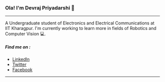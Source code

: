 ### Ola! I'm Devraj Priyadarshi :wave:

---

A Undergraduate student of Electronics and Electrical Communications at IIT Kharagpur. I'm currently working to learn more in fields of Robotics and Computer Vision 💻.
<!---
##### Technologies & Tools :
![](https://img.shields.io/badge/OS-Ubuntu--18.04-258f76?style=flat&logo=ubuntu&logoColor=white)
![](https://img.shields.io/badge/ROS-Melodic-258f76?style=flat&logo=ROS&logoColor=white)
![](https://img.shields.io/badge/Editor-Visual_Studio_Code-258f76?style=flat&logo=visualstudiocode&logoColor=white)
![](https://img.shields.io/badge/Code-Python-258f76?style=flat&logo=python&logoColor=white)
![](https://img.shields.io/badge/Code-C++-258f76?style=flat&logo=cplusplus&logoColor=white)
--->
##### Find me on : 
- [LinkedIn](https://www.linkedin.com/in/devraj-priyadarshi)
- [Twitter](https://twitter.com/devraj5300)
- [Facebook](https://www.facebook.com/devraj.priyadarshi.96/)

---
<!---
![My GitHub stats](https://github-readme-stats.vercel.app/api?username=devrajPriyadarshi&show_icons=true&theme=gotham)
![](https://github-readme-stats.vercel.app/api/top-langs/?username=devrajPriyadarshi&show_icons=true&theme=gotham)

--->
<!---
devrajPriyadarshi/devrajPriyadarshi is a ✨ special ✨ repository because its `README.md` (this file) appears on your GitHub profile.
You can click the Preview link to take a look at your changes.
--->
<!-- links to your social media accounts -->
